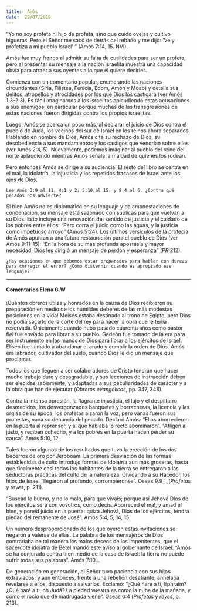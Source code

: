 ```yaml
---
title:  Amós
date:  29/07/2019
---
```


“Yo no soy profeta ni hijo de profeta, sino que cuido ovejas y cultivo higueras. Pero el Señor me sacó de detrás del rebaño y me dijo: ‘Ve y profetiza a mi pueblo Israel’ ” (Amós 7:14, 15. NVI).

Amós fue muy franco al admitir su falta de cualidades para ser un profeta, pero al presentar su mensaje a la nación israelita muestra una capacidad obvia para atraer a sus oyentes a lo que él quiere decirles.

Comienza con un comentario popular, enumerando las naciones circundantes (Siria, Filistea, Fenicia, Edom, Amón y Moab) y detalla sus delitos, atropellos y atrocidades por los que Dios los castigará (ver Amós 1:3-2:3). Es fácil imaginarnos a los israelitas aplaudiendo estas acusaciones a sus enemigos, en particular porque muchas de las transgresiones de estas naciones fueron dirigidas contra los propios israelitas.

Luego, Amós se acerca un poco más, al declarar el juicio de Dios contra el pueblo de Judá, los vecinos del sur de Israel en los reinos ahora separados. Hablando en nombre de Dios, Amós cita su rechazo de Dios, su desobediencia a sus mandamientos y los castigos que vendrían sobre ellos (ver Amós 2:4, 5). Nuevamente, podemos imaginar al pueblo del reino del norte aplaudiendo mientras Amós señala la maldad de quienes los rodean.

Pero entonces Amós se dirige a su audiencia. El resto del libro se centra en el mal, la idolatría, la injusticia y los repetidos fracasos de Israel ante los ojos de Dios.

`Lee Amós 3:9 al 11; 4:1 y 2; 5:10 al 15; y 8:4 al 6. ¿Contra qué pecados nos advierte?`

Si bien Amós no es diplomático en su lenguaje y da amonestaciones de condenación, su mensaje está sazonado con súplicas para que vuelvan a su Dios. Esto incluye una renovación del sentido de justicia y el cuidado de los pobres entre ellos: “Pero corra el juicio como las aguas, y la justicia como impetuoso arroyo” (Amós 5:24). Los últimos versículos de la profecía de Amós apuntan a una futura restauración para el pueblo de Dios (ver Amós 9:11-15): “En la hora de su más profunda apostasía y mayor necesidad, Dios les dirigió un mensaje de perdón y esperanza” (_PR_ 212).

`¿Hay ocasiones en que debemos estar preparados para hablar con dureza para corregir el error? ¿Cómo discernir cuándo es apropiado ese lenguaje?`

---

#### Comentarios Elena G.W

¡Cuántos obreros útiles y honrados en la causa de Dios recibieron su preparación en medio de los humildes deberes de las más modestas posiciones en la vida! Moisés estaba destinado al trono de Egipto, pero Dios no podía sacarlo de la corte del rey para hacer la obra que le tenía reservada. Únicamente cuando hubo pasado cuarenta años como pastor fiel fue enviado para librar a su pueblo. Gedeón fue tomado de la era para ser instrumento en las manos de Dios para librar a los ejércitos de Israel. Eliseo fue llamado a abandonar el arado y cumplir la orden de Dios. Amós era labrador, cultivador del suelo, cuando Dios le dio un mensaje que proclamar.

Todos los que lleguen a ser colaboradores de Cristo tendrán que hacer mucho trabajo duro y desagradable, y sus lecciones de instrucción deben ser elegidas sabiamente, y adaptadas a sus peculiaridades de carácter y a la obra que han de ejecutar (_Obreros evangélicos_, pp. 347, 348).

Contra la intensa opresión, la flagrante injusticia, el lujo y el despilfarro desmedidos, los desvergonzados banquetes y borracheras, la licencia y las orgías de su época, los profetas alzaron la voz; pero vanas fueron sus protestas, vana su denuncia del pecado. Declaró Amós: “Ellos aborrecieron en la puerta al reprensor, y al que hablaba lo recto abominaron”. “Afligen al justo, y reciben cohecho, y a los pobres en la puerta hacen perder su causa”. Amós 5:10, 12.

Tales fueron algunos de los resultados que tuvo la erección de los dos becerros de oro por Jeroboam. La primera desviación de las formas establecidas de culto introdujo formas de idolatría aun más groseras, hasta que finalmente casi todos los habitantes de la tierra se entregaron a las seductoras prácticas del culto de la naturaleza. Olvidando a su Hacedor, los hijos de Israel “llegaron al profundo, corrompieronse”. Oseas 9:9_ _(_Profetas y reyes_, p. 211).

“Buscad lo bueno, y no lo malo, para que viváis; porque así Jehová Dios de los ejércitos será con vosotros, como decís. Aborreced el mal, y amad el bien, y poned juicio en la puerta: quizá Jehová, Dios de los ejércitos, tendrá piedad del remanente de José”. Amós 5:4, 5, 14, 15.

Un número desproporcionado de los que oyeron estas invitaciones se negaron a valerse de ellas. La palabra de los mensajeros de Dios contrariaba de tal manera los malos deseos de los impenitentes, que el sacerdote idólatra de Betel mandó este aviso al gobernante de Israel: “Amós se ha conjurado contra ti en medio de la casa de Israel: la tierra no puede sufrir todas sus palabras”. Amós 7:10…

De generación en generación, el Señor tuvo paciencia con sus hijos extraviados; y aun entonces, frente a una rebelión desafiante, anhelaba revelarse a ellos, dispuesto a salvarlos. Exclamó: “¿Qué haré a ti, Ephraim? ¿Qué haré a ti, oh Judá? La piedad vuestra es como la nube de la mañana, y como el rocío que de madrugada viene”. Oseas 6:4 (_Profetas y reyes_, p. 213).